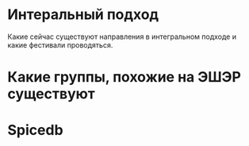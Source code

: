 # Интеральный подход
Какие сейчас существуют направления в интегральном подходе и какие фестивали проводяться. 

# Какие группы, похожие на ЭШЭР существуют

# Spicedb

